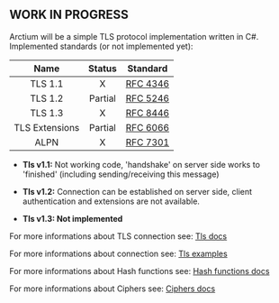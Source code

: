 ## WORK IN PROGRESS
Arctium will be a simple TLS protocol implementation written in C#. 
Implemented standards (or not implemented yet):

|Name           |   Status     | Standard   |
|:-------------:|:------------:|:----------:|
| TLS 1.1       |     X        |[RFC 4346]  |
| TLS 1.2       | Partial      |[RFC 5246]  |
| TLS 1.3       |     X        |[RFC 8446]  |
| TLS Extensions| Partial      |[RFC 6066]  |
| ALPN          | X            |[RFC 7301]  |




- **Tls v1.1:** Not working code, 'handshake' on server side works to 'finished' (including sending/receiving this message)

- **Tls v1.2:** Connection can be established on server side, client authentication and extensions are not available.
  
- **Tls v1.3:  Not implemented**

For more informations about TLS connection see: [Tls docs]

For more informations about connection see: [Tls examples]

For more informations about Hash functions see: [Hash functions docs]

For more informations about Ciphers see: [Ciphers docs]

[RFC 4346]:<https://www.ietf.org/rfc/rfc4346.txt>
[RFC 5246]:<https://www.ietf.org/rfc/rfc5246.txt>
[RFC 6066]:<https://tools.ietf.org/html/rfc6066>
[RFC 8446]:<https://tools.ietf.org/html/rfc8446>
[RFC 7301]:<https://tools.ietf.org/html/rfc7301>
[Tls docs]:<docs/Connection/Tls/>
[Tls examples]:<docs/Connection/Tls/examples.md>

[Ciphers docs]:<docs/Cryptography/Ciphers/>
[Hash functions docs]:<docs/Cryptography/HashFunctions/>




